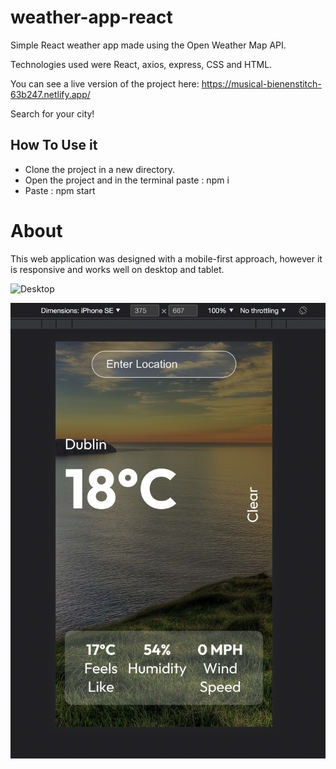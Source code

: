 # weather-app-react
Simple React weather app made using the Open Weather Map API. 

Technologies used were React, axios, express, CSS and HTML. 

You can see a live version of the project here: https://musical-bienenstitch-63b247.netlify.app/ 

Search for your city!

## How To Use it

* Clone the project in a new directory.
* Open the project and in the terminal paste : npm i
* Paste : npm start

# About
This web application was designed with a mobile-first approach, however it is responsive and works well on desktop and tablet. 

![Desktop](./src/assets/desktop.png?raw=true "Desktop")

![Mobile](./src/assets/iPhoneSE.png?raw=true "iPhoneSE")
